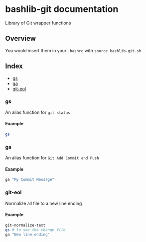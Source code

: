 # bashlib-git documentation

Library of Git wrapper functions

## Overview

You would insert them in your `.bashrc` with `source bashlib-git.sh`

## Index

* [gs](#gs)
* [ga](#ga)
* [git-eol](#git-eol)

### gs

An alias function for `git status`

#### Example

```bash
gs
```

### ga

An alias function for `Git Add Commit and Push`

#### Example

```bash
ga "My Commit Message"
```

### git-eol

Normalize all file to a new line ending

#### Example

```bash
git-normalize-text
gs # to see the change file
ga "New line ending"
```

